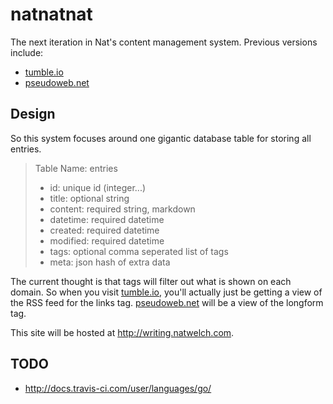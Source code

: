 # natnatnat

The next iteration in Nat's content management system. Previous versions include:

 * [tumble.io](http://github.com/icco/tumble)
 * [pseudoweb.net](http://github.com/icco/pseudoweb)

## Design

So this system focuses around one gigantic database table for storing all entries.

 > Table Name: entries
 >  - id: unique id (integer...)
 >  - title: optional string
 >  - content: required string, markdown
 >  - datetime: required datetime
 >  - created: required datetime
 >  - modified: required datetime
 >  - tags: optional comma seperated list of tags
 >  - meta: json hash of extra data

The current thought is that tags will filter out what is shown on each domain. So when you visit [tumble.io](http://tumble.io), you'll actually just be getting a view of the RSS feed for the links tag. [pseudoweb.net](http://pseudoweb.net) will be a view of the longform tag.

This site will be hosted at <http://writing.natwelch.com>.

## TODO

 * http://docs.travis-ci.com/user/languages/go/
